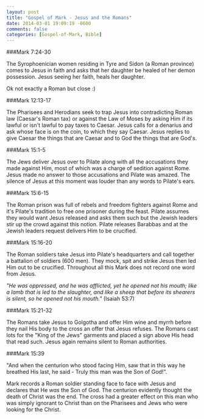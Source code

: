 ```yaml
---
layout: post
title: "Gospel of Mark - Jesus and the Romans"
date: 2014-03-01 19:09:19 -0600
comments: false
categories: [Gospel-of-Mark, Bible]
---
```


###Mark 7:24-30

The Syrophoenician women residing in Tyre and Sidon (a Roman province) comes to Jesus in faith and asks that her daughter be healed of her demon possession.  Jesus seeing her faith, heals her daughter.

Ok not exactly a Roman but close :)

###Mark 12:13-17

The Pharisees and Herodians seek to trap Jesus into contradicting Roman law (Caesar's Roman tax) or against the Law of Moses by asking Him if its lawful or isn't lawful to pay taxes to Caesar.  Jesus calls for a denarius and ask whose face is on the coin, to which they say Caesar.  Jesus replies to give Caesar the things that are Caesar and to God the things that are God's.

###Mark 15:1-5

The Jews deliver Jesus over to Pilate along with all the accusations they made against Him, most of which was a charge of sedition against Rome.  Jesus made no answer to those accusations and Pilate was amazed.  The silence of Jesus at this moment was louder than any words to Pilate's ears.

###Mark 15:6-15

The Roman prison was full of rebels and freedom fighters against Rome and it's Pilate's tradition to free one prisoner during the feast.  Pilate assumes they would want Jesus released and asks them such but the Jewish leaders stir up the crowd against this notion.  Pilate releases Barabbas and at the Jewish leaders request delivers Him to be crucified.

###Mark 15:16-20

The Roman soldiers take Jesus into Pilate's headquarters and call together a battalion of soldiers (600 men).  They mock, spit and strike Jesus then led Him out to be crucified.  Throughout all this Mark does not record one word from Jesus.

*"He was oppressed, and he was afflicted, yet he opened not his mouth; like a lamb that is led to the slaughter, and like a sheep that before its shearers is silent, so he opened not his mouth."* (Isaiah 53:7)

###Mark 15:21-32

The Romans take Jesus to Golgotha and offer Him wine and myrrh before they nail His body to the cross an offer that Jesus refuses.  The Romans cast lots for the "King of the Jews" garments and placed a sign above His head that read such.  Jesus again remains silent to Roman authorities.

###Mark 15:39

"And when the centurion who stood facing Him, saw that in this way he breathed His last, he said - Truly this man was the Son of God!".

Mark records a Roman soldier standing face to face with Jesus and declares that He *was* the Son of God.  The centurion evidently thought the death of Christ was the end.  The cross had a greater effect on this man who was simply ignorant to Christ than on the Pharisees and Jews who were looking for the Christ.

